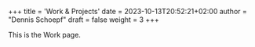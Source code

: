 +++
title = 'Work & Projects'
date = 2023-10-13T20:52:21+02:00
author = "Dennis Schoepf"
draft = false
weight = 3
+++

This is the Work page.
